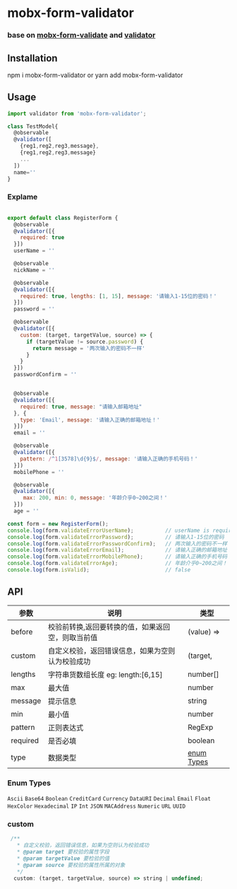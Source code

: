 # mobx-form-validator
### base on [mobx-form-validate](https://github.com/tdzl2003/mobx-form-validate) and [validator](https://github.com/chriso/validator.js)

## Installation
npm i mobx-form-validator
or
yarn add mobx-form-validator

## Usage
```js
import validator from 'mobx-form-validator';

class TestModel{
  @observable
  @validator([
    {reg1,reg2,reg3,message},
    {reg1,reg2,reg3,message}
    ...
  ])
  name=''
}
```
### Explame
```js

export default class RegisterForm {
  @observable
  @validator([{
    required: true
  }])
  userName = ''

  @observable
  nickName = ''

  @observable
  @validator([{
    required: true, lengths: [1, 15], message: '请输入1-15位的密码！'
  }])
  password = ''

  @observable
  @validator([{
    custom: (target, targetValue, source) => {
      if (targetValue != source.password) {
        return message = '两次输入的密码不一样'
      }
    }
  }])
  passwordConfirm = ''


  @observable
  @validator([{
    required: true, message: "请输入邮箱地址"
  }, {
    type: 'Email', message: '请输入正确的邮箱地址！'
  }])
  email = ''

  @observable
  @validator([{
    pattern: /^1[3578]\d{9}$/, message: '请输入正确的手机号码！'
  }])
  mobilePhone = ''

  @observable
  @validator([{
     max: 200, min: 0, message: '年龄介乎0~200之间！'
  }])
  age = ''

const form = new RegisterForm();
console.log(form.validateErrorUserName);          // userName is required
console.log(form.validateErrorPassword);          // 请输入1-15位的密码
console.log(form.validateErrorPasswordConfirm);   // 两次输入的密码不一样
console.log(form.validateErrorEmail);             // 请输入正确的邮箱地址！
console.log(form.validateErrorMobilePhone);       // 请输入正确的手机号码！
console.log(form.validateErrorAge);               // 年龄介乎0~200之间！
console.log(form.isValid);                        // false
```


## API
|参数      | 说明                                            | 类型 
|---|---|---
|before    | 校验前转换,返回要转换的值，如果返回空，则取当前值   | (value) => |any
|custom    | 自定义校验，返回错误信息，如果为空则认为校验成功    | (target, |targetValue, source) => string | undefined
|lengths   | 字符串货数组长度 eg: length:[6,15]               | number[]
|max       | 最大值                                          | number
|message   | 提示信息                                        | string
|min       | 最小值                                          | number
|pattern   | 正则表达式                                      | RegExp
|required  | 是否必填                                        | boolean
|type      | 数据类型                                        | [enum Types]()

### Enum Types
`Ascii` `Base64`  `Boolean` `CreditCard`  `Currency`  `DataURI` `Decimal` `Email` `Float` `HexColor`  `Hexadecimal` `IP`  `Int` `JSON`  `MACAddress`  `Numeric` `URL` `UUID`


### custom
``` js
 /**
   * 自定义校验，返回错误信息，如果为空则认为校验成功
   * @param target 要校验的属性字段
   * @param targetValue 要检验的值
   * @param source 要校验的属性所属的对象
   */
  custom: (target, targetValue, source) => string | undefined;
```